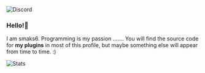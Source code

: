![Discord](https://img.shields.io/badge/discord-smaks6%239947-%237289DA?logo=discord&logoColor=white)


### Hello!👋 
I am smaks6. Programming is my passion .......
You will find the source code for **my plugins** in most of this profile,
but maybe something else will appear from time to time. :)


![Stats](https://github-readme-stats.vercel.app/api?username=smaks6&show_icons=true&include_all_commits=true&count_private=true&hide_title=true)
